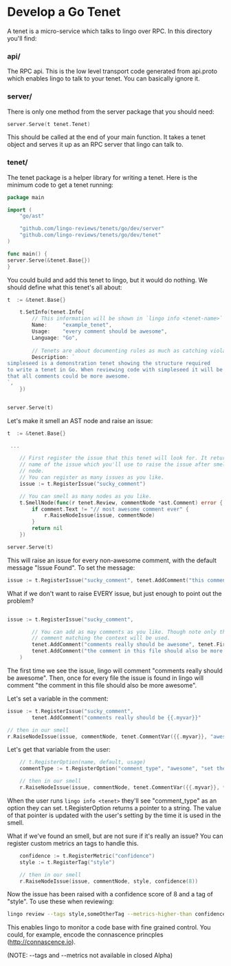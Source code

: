 # Develop a Go Tenet

A tenet is a micro-service which talks to lingo over RPC. In this directory you'll find:


### api/

The RPC api. This is the low level transport code generated from api.proto which enables lingo to talk to your tenet. You can basically ignore it.

### server/

There is only one method from the server package that you should need:

```go
server.Serve(t tenet.Tenet)
```

This should be called at the end of your main function. It takes a tenet object and serves it up as an RPC server that lingo can talk to.

### tenet/

The tenet package is a helper library for writing a tenet. Here is the minimum code to get a tenet running:

```go
package main

import (
	"go/ast"

	"github.com/lingo-reviews/tenets/go/dev/server"
	"github.com/lingo-reviews/tenets/go/dev/tenet"
)

func main() {
server.Serve(&tenet.Base{})
}
```

You could build and add this tenet to lingo, but it would do nothing. We should define what this tenet's all about:

```go
t  := &tenet.Base{}

	t.SetInfo(tenet.Info{
		// This information will be shown in `lingo info <tenet-name>`
		Name:     "example_tenet",
		Usage:    "every comment should be awesome",
		Language: "Go",
		
		// Tenets are about documenting rules as much as catching violations of them. This description gets composed with that of other tenets to document a package.
		Description: `
simpleseed is a demonstration tenet showing the structure required
to write a tenet in Go. When reviewing code with simpleseed it will be suggested
that all comments could be more awesome.
`,
	})


server.Serve(t)
```

Let's make it smell an AST node and raise an issue:

```go
t  := &tenet.Base{}

 ...

	// First register the issue that this tenet will look for. It returns the
	// name of the issue which you'll use to raise the issue after smelling a
	// node.
	// You can register as many issues as you like.
	issue := t.RegisterIssue("sucky_comment")

	// You can smell as many nodes as you like.
	t.SmellNode(func(r tenet.Review, commentNode *ast.Comment) error {
		if comment.Text != "// most awesome comment ever" {
			r.RaiseNodeIssue(issue, commentNode)
		}
		return nil
	})

server.Serve(t)
```

This will raise an issue for every non-awesome comment, with the default message "Issue Found". To set the message:

```go
issue := t.RegisterIssue("sucky_comment", tenet.AddComment("this comment could be more awesome"))
```

What if we don't want to raise EVERY issue, but just enough to point out the problem?

```go

issue := t.RegisterIssue("sucky_comment",

		// You can add as may comments as you like. Though note only the
		// comment matching the context will be used.
		tenet.AddComment("comments really should be awesome", tenet.FirstComment),
		tenet.AddComment("the comment in this file should also be more awesome", tenet.FirstCommentInFile),
	)

```

The first time we see the issue, lingo will comment "comments really should be awesome". Then, once for every file the issue is found in lingo will comment "the comment in this file should also be more awesome".

Let's set a variable in the comment:

```go
issue := t.RegisterIssue("sucky_comment",
		tenet.AddComment("comments really should be {{.myvar}}"

// then in our smell
r.RaiseNodeIssue(issue, commentNode, tenet.CommentVar({{.myvar}}, "awesome"))

```

Let's get that variable from the user:

```go
	// t.RegisterOption(name, default, usage)
	commentType := t.RegisterOption("comment_type", "awesome", "set the type of comment")

	// then in our smell
	r.RaiseNodeIssue(issue, commentNode, tenet.CommentVar({{.myvar}}, *commentType))	

```

When the user runs `lingo info <tenet>` they'll see "comment_type" as an option they can set. t.RegisterOption returns a pointer to a string. The value of that pointer is updated with the user's setting by the time it is used in the smell.

What if we've found an smell, but are not sure if it's really an issue? You can register custom metrics an tags to handle this.


```go
	confidence := t.RegisterMetric("confidence")
	style := t.RegisterTag("style")

	// then in our smell
	r.RaiseNodeIssue(issue, commentNode, style, confidence(8))

```

Now the issue has been raised with a confidence score of 8 and a tag of "style". To use these when reviewing:

```bash
lingo review --tags style,someOtherTag --metrics-higher-than confidence=5 --metrics-lower-than confidence=9
```

This enables lingo to monitor a code base with fine grained control. You could, for example, encode the connascence princples (http://connascence.io).

(NOTE: --tags and --metrics not available in closed Alpha)